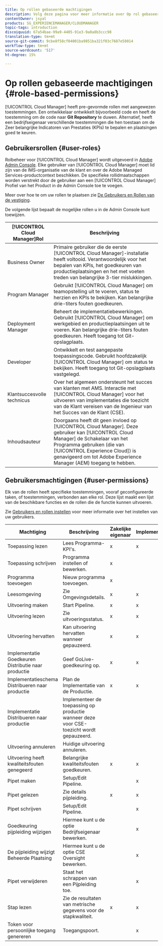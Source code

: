 ```yaml
---
title: Op rollen gebaseerde machtigingen
description: Volg deze pagina voor meer informatie over Op rol gebaseerde machtigingen.
contentOwner: jsyal
products: SG_EXPERIENCEMANAGER/CLOUDMANAGER
topic-tags: introduction
discoiquuid: 67a54bae-99a9-4405-91e3-9a0a8b3ccc98
translation-type: tm+mt
source-git-commit: 9cbe8f58cf04001ba9851ba321f03c7687e58014
workflow-type: tm+mt
source-wordcount: '517'
ht-degree: 15%

---
```



# Op rollen gebaseerde machtigingen {#role-based-permissions}

[!UICONTROL Cloud Manager] heeft pre-gevormde rollen met aangewezen toestemmingen. Een ontwikkelaar ontwikkelt bijvoorbeeld code en heeft de toestemming om de code naar **Git Repository** te duwen. Alternatief, heeft een bedrijfseigenaar verschillende toestemmingen die hen toestaan om de Zeer belangrijke Indicatoren van Prestaties (KPIs) te bepalen en plaatsingen goed te keuren.

## Gebruikersrollen {#user-roles}

Rolbeheer voor [!UICONTROL Cloud Manager] wordt uitgevoerd in [Adobe Admin Console](https://helpx.adobe.com/nl/enterprise/using/admin-console.html). Elke gebruiker van [!UICONTROL Cloud Manager] moet lid zijn van de IMS-organisatie van de klant en over de Adobe Managed Services-productcontext beschikken. De specifieke rollidmaatschappen worden verstrekt door de gebruiker aan een [!UICONTROL Cloud Manager] Profiel van het Product in de Admin Console toe te voegen.

Meer over hoe te om uw rollen te plaatsen zie [De Gebruikers en Rollen van de vestiging](setting-up-users-and-roles.md).

De volgende lijst bepaalt de mogelijke rollen u in de Admin Console kunt toewijzen.

| **[!UICONTROL Cloud Manager]Rol** | **Beschrijving** |
|---|---|
| Business Owner | Primaire gebruiker die de eerste [!UICONTROL Cloud Manager]-installatie heeft voltooid. Verantwoordelijk voor het bepalen van KPIs, het goedkeuren van productieplaatsingen en het met voeten treden van belangrijke 3-tier mislukkingen. |
| Program Manager | Gebruikt [!UICONTROL Cloud Manager] om teamopstelling uit te voeren, status te herzien en KPIs te bekijken. Kan belangrijke drie-titers fouten goedkeuren. |
| Deployment Manager | Beheert de implementatiebewerkingen. Gebruikt [!UICONTROL Cloud Manager] om werkgebied en productieplaatsingen uit te voeren. Kan belangrijke drie-titers fouten goedkeuren. Heeft toegang tot Git-opslagplaats. |
| Developer | Ontwikkelt en test aangepaste toepassingscode. Gebruikt hoofdzakelijk [!UICONTROL Cloud Manager] om status te bekijken. Heeft toegang tot Git-opslagplaats vastgelegd. |
| Klantsuccesvolle technicus | Over het algemeen ondersteunt het succes van klanten met AMS. Interactie met [!UICONTROL Cloud Manager] voor het uitvoeren van implementaties die toezicht van de Klant vereisen van de Ingenieur van het Succes van de Klant (CSE). |
| Inhoudsauteur | Doorgaans heeft dit geen invloed op [!UICONTROL Cloud Manager]. Deze gebruiker kan [!UICONTROL Cloud Manager] de Schakelaar van het Programma gebruiken (die van [!UICONTROL Experience Cloud]) is genavigeerd om tot Adobe Experience Manager (AEM) toegang te hebben. |

## Gebruikersmachtigingen {#user-permissions}

Elk van de rollen heeft specifieke toestemmingen, vooraf geconfigureerde taken, of toestemmingen, verbonden aan elke rol. Deze lijst maakt een lijst van de beschikbare functies en de rollen die de functie kunnen uitvoeren.

Zie [Gebruikers en rollen instellen](setting-up-users-and-roles.md) voor meer informatie over het instellen van uw gebruikers.

| Machtiging | Beschrijving | Zakelijke eigenaar | Implementatiebeheer | Programmabeheerder | Ontwikkelaar | CSE |
|--- |--- |--- |--- |--- |--- |--- |
| Toepassing lezen | Lees Programma-KPI&#39;s. | x | x | x | x | x |
| Toepassing schrijven | Programma instellen of bewerken. | x |  |  |  |  |
| Programma toevoegen | Nieuw programma toevoegen. | x |  |  |  |  |
| Leesomgeving | Zie Omgevingsdetails. | x | x | x | x | x |
| Uitvoering maken | Start Pipeline. | x | x | x |  |  |
| Uitvoering lezen | Zie uitvoeringsstatus. | x | x | x | x | x |
| Uitvoering hervatten | Kan uitvoering hervatten wanneer gepauzeerd. | x | x | x |  | x |
| Implementatie Goedkeuren Distributie naar productie | Geef GoLive-goedkeuring op. | x | x | x |  |  |
| Implementatieschema Distribueren naar productie | Plan de Implementatie van de Productie. | x | x | x |  | x |
| Implementatie Distribueren naar productie | Implementeer de toepassing op productie wanneer deze voor CSE-toezicht wordt gepauzeerd. |  |  |  |  | x |
| Uitvoering annuleren | Huidige uitvoering annuleren. |  |  | x |  |  |
| Uitvoering heeft kwaliteitsfouten genegeerd | Belangrijke kwaliteitsfouten goedkeuren. | x | x | x |  |  |
| Pipet maken | Setup/Edit Pipeline. |  | x |  |  |  |
| Pipet gelezen | Zie details pijpleiding. | x | x | x | x | x |
| Pipet schrijven | Setup/Edit Pipeline. |  | x |  |  |  |
| Goedkeuring pijpleiding wijzigen | Hiermee kunt u de optie Bedrijfseigenaar bewerken. |  | x |  |  |  |
| De pijpleiding wijzigt Beheerde Plaatsing | Hiermee kunt u de optie CSE Oversight bewerken. |  | x |  |  |  |
| Pipet verwijderen | Staat het schrappen van een Pijpleiding toe. |  | x |  |  |  |
| Stap lezen | Zie de resultaten van metrische gegevens voor de stapkwaliteit. | x | x | x | x | x |
| Token voor persoonlijke toegang genereren | Toegangspoort. |  | x |  | x |  |

